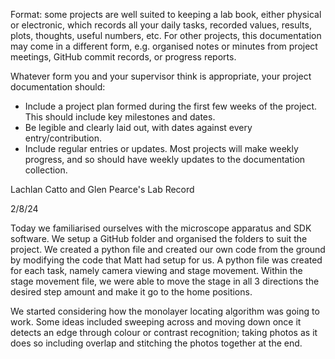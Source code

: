 Format: some projects are well suited to keeping a lab book, either physical or electronic, which records all your daily tasks, recorded values, results, plots, thoughts, useful numbers, etc. For other projects, this documentation may come in a different form, e.g. organised notes or minutes from project meetings, GitHub commit records, or progress reports.

Whatever form you and your supervisor think is appropriate, your project documentation should:
- Include a project plan formed during the first few weeks of the project. This should include key milestones and dates.
- Be legible and clearly laid out, with dates against every entry/contribution.
- Include regular entries or updates. Most projects will make weekly progress, and so should have weekly updates to the documentation collection.

Lachlan Catto and Glen Pearce's Lab Record

2/8/24

Today we familiarised ourselves with the microscope apparatus and SDK software. We setup a GitHub folder and organised the folders to suit the project. We created a python file and created our own code from the ground by modifying the code that Matt had setup for us. A python file was created for each task, namely camera viewing and stage movement. Within the stage movement file, we were able to move the stage in all 3 directions the desired step amount and make it go to the home positions.

We started considering how the monolayer locating algorithm was going to work. Some ideas included sweeping across and moving down once it detects an edge through colour or contrast recognition; taking photos as it does so including overlap and stitching the photos together at the end.